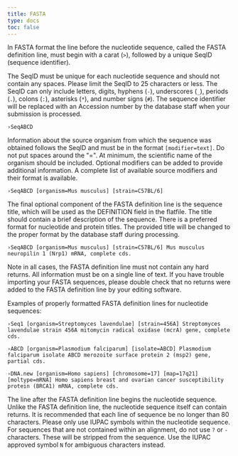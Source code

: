 ```yaml
---
title: FASTA
type: docs
toc: false
---
```



In FASTA format the line before the nucleotide sequence, called the FASTA definition line, must begin with a carat (`>`), followed by a unique SeqID (sequence identifier).

The SeqID must be unique for each nucleotide sequence and should not contain any spaces. Please limit the SeqID to 25 characters or less. The SeqID can only include letters, digits, hyphens (`-`), underscores (`_`), periods (`.`), colons (`:`), asterisks (`*`), and number signs (`#`).
The sequence identifier will be replaced with an Accession number by the database staff when your submission is processed.

```text
›SeqABCD
```

Information about the source organism from which the sequence was obtained follows the SeqID and must be in the format `[modifier=text]`.
Do not put spaces around the "=". At minimum, the scientific name of the organism should be included. Optional modifiers can be added to provide additional information. A complete list of available source modifiers and their format is available.

```text
›SeqABCD [organism=Mus musculus] [strain=C57BL/6]
```

The final optional component of the FASTA definition line is the sequence title, which will be used as the DEFINITION field in the flatfile. The title should contain a brief description of the sequence. There is a preferred format for nucleotide and protein titles. The provided title will be changed to the proper format by the database staff during processing.

```text
›SeqABCD [organism=Mus musculus] [strain=C57BL/6] Mus musculus neuropilin 1 (Nrp1) mRNA, complete cds.
```

Note in all cases, the FASTA definition line must not contain any hard returns. All information must be on a single line of text. If you have trouble importing your FASTA sequences, please double check that no returns were added to the FASTA definition line by your editing software.

Examples of properly formatted FASTA definition lines for nucleotide sequences:

```text
›Seq1 [organism=Streptomyces lavendulae] [strain=456A] Streptomyces lavendulae strain 456A mitomycin radical oxidase (mcrA) gene, complete cds.
```

```text
›ABCD [organism=Plasmodium falciparum] [isolate=ABCD] Plasmodium falciparum isolate ABCD merozoite surface protein 2 (msp2) gene, partial cds.
```

```text
›DNA.new [organism=Homo sapiens] [chromosome=17] [map=17q21] [moltype=mRNA] Homo sapiens breast and ovarian cancer susceptibility protein (BRCA1) mRNA, complete cds.
```

The line after the FASTA definition line begins the nucleotide sequence.
Unlike the FASTA definition line, the nucleotide sequence itself can contain returns.
It is recommended that each line of sequence be no longer than 80 characters.
Please only use IUPAC symbols within the nucleotide sequence. For sequences that are not contained within an alignment, do not use `?` or `-` characters.
These will be stripped from the sequence.
Use the IUPAC approved symbol `N` for ambiguous characters instead.
